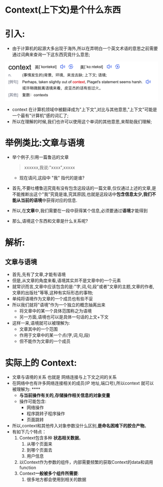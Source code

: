 # Context(上下文)是个什么东西

# 引入:

- 由于计算机的起源大多出现于海外,所以在弄明白一个英文术语的意思之前需要通过词典来查询一下这东西究竟什么意思;

![截屏2021-08-21 下午1.41.40.png](Context(%E4%B8%8A%E4%B8%8B%E6%96%87)%E6%98%AF%E4%B8%AA%E4%BB%80%E4%B9%88%E4%B8%9C%E8%A5%BF%20d37c28ef6f464bb8aa0511f708907b13/%E6%88%AA%E5%B1%8F2021-08-21_%E4%B8%8B%E5%8D%881.41.40.png)

- context 在计算机领域中被翻译成为"上下文",对比与其他意思,"上下文"可能是一个最有"计算机"感的词汇了;
- 所以在理解的时候,我们也许可以使用这个单词的其他意思,来帮助我们理解;

# 举例类比:文章与语境

- 举个例子,引用一篇鲁迅的文章
    
    > xxxxxx,我说:"xxxx",xxxxx
    > 
    - 现在请问,这段中 "我" 指代的是谁?
- 首先,不要吐槽鲁迅究竟有没有包含这段话的一篇文章,仅仅通过上述的文章,是不能推断出这个"我"究竟是谁,究其原因,也就是这段话中**包含信息太少,**我们不能从当前的**语境**中获得对应的信息.
- 所以,在**文章**中,我们需要在一段中获得某个信息,必须要通过**语境**才能得到
- 那么,语境这个东西和文章是什么关系呢?

# 解析:

## 文章与语境

- 首先,先有了文章,才能有语境
- 但是,从文章的角度来看,语境其实并不是文章中的一个元素
- 就常识而言,文章中应该包含的是:"字,词,句,段"或者"文章的主题,文章的作者,文章的出版社"等等,这种有实际形态的事物;
- 单纯将语境作为文章的一个成员也有些不妥
- 所以我们就将"语境"作为一个独立的概念抽离出来
    - 将文章中的某一个具体范围称之为语境
    - 另一方面,语境也可以是具体一句话的上文+下文
- 这样一来,语境就可以被理解为:
    - 文章其中的一个范围
    - 作用于文章中的某一个点(字,词,句,段)
    - 但不能作为文章的一个成员

# 实际上的 Context:

- 文章与语境的关系 也就是 网络连接与上下文之间的关系
- 在网络中也有许多网络连接相关的成员(IP 地址,端口号),所以context 就可以被理解为: ****
    - **与当前操作有关的,存储操作相关信息的对象变量**
    - 操作可能包含:
        - 网络操作
        - 程序跳转子程序操作
        - 页面跳转
- 所以,context和其他传入对象参数没什么区别,**是命名困难下的胶合产物**。
- 有如下几个特点：
    1. Context包含多种 **状态相关数据**。
        1. 从哪个页面来
        2. 到哪个页面去
        3. 用户信息
    2. 以Context作为参数的组件，内部需要频繁的获取Context的data和调用function
    3. Context**一般被多个组件所需要**:
        1. 很多地方都会使用到相关的数据